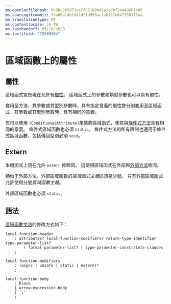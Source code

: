 ```yaml
---
ms.openlocfilehash: 0c8bc2b5072ea7f86189b41a1cdbf2a449661b05
ms.sourcegitcommit: 33a60a1db1d42d21d959acfeb127e647150173aa
ms.translationtype: MT
ms.contentlocale: zh-TW
ms.lasthandoff: 03/18/2020
ms.locfileid: "79509504"
---
```

# <a name="attributes-on-local-functions"></a>區域函數上的屬性

## <a name="attributes"></a>屬性

區域函式宣告現在允許有[屬性](../spec/attributes.md)。 區域函式上的參數和類型參數也可以具有屬性。

套用至方法、其參數或其型別參數時，具有指定意義的屬性會分別套用至區域函式、其參數或其型別參數時，具有相同的意義。

您可以使用 `[ConditionalAttribute]`來裝飾區域函式，使其與[條件式方法](../spec/attributes.md#the-conditional-attribute)具有相同的意義。 條件式區域函數也必須 `static`。 條件式方法的所有限制也適用于條件式區域函數，包括傳回型別必須 `void`。

## <a name="extern"></a>Extern

本機函式上現在允許 `extern` 修飾詞。 這使得區域函式在外部與[外部方法](../spec/classes.md#external-methods)相同。

類似于外部方法，外部區域函數的*區域函式主體*必須是分號。 只有外部區域函式允許使用分號*區域函數主體*。 

外部區域函數也必須 `static`。

## <a name="syntax"></a>語法

[區域函數文法](csharp-7.0/local-functions.md#syntax-grammar)的修改方式如下：
```
local-function-header
    : attributes? local-function-modifiers? return-type identifier type-parameter-list?
        ( formal-parameter-list? ) type-parameter-constraints-clauses
    ;

local-function-modifiers
    : (async | unsafe | static | extern)*
    ;

local-function-body
    : block
    | arrow-expression-body
    | ';'
    ;
```

